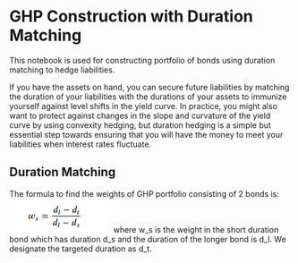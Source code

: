 # GHP Construction with Duration Matching

This notebook is used for constructing portfolio of bonds using duration matching to hedge liabilities.

If you have the assets on hand, you can secure future liabilities by matching the duration of your liabilities with the durations of your assets to immunize yourself against level shifts in the yield curve. In practice, you might also want to protect against changes in the slope and curvature of the yield curve by using convexity hedging, but duration hedging is a simple but essential step towards ensuring that you will have the money to meet your liabilities when interest rates fluctuate.

## Duration Matching
The formula to find the weights of GHP portfolio consisting of 2 bonds is:
![img](https://github.com/AbdullahBahi/My-Portfolio/blob/master/12-%20GHP%20Construction%20with%20Duration%20matching/0.PNG?raw=true)
where w_s is the weight in the short duration bond which has duration d_s and the duration of the longer bond is d_l. We designate the targeted duration as d_t.
